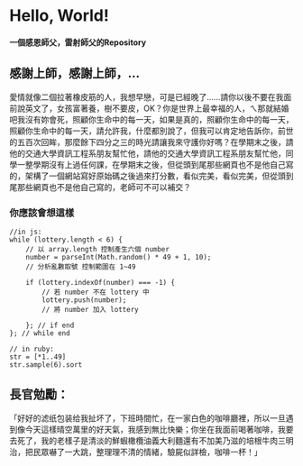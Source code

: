 # Hello, World!
#### 一個感恩師父，雷射師父的Repository

## 感謝上師，感謝上師，…

愛情就像二個拉著橡皮筋的人，我想早戀，可是已經晚了……請你以後不要在我面前說英文了，女孩富著養，樹不要皮，OK？你是世界上最幸福的人，ㄟ那就結婚吧我沒有妳會死，照顧你生命中的每一天，如果是真的，照顧你生命中的每一天，照顧你生命中的每一天，請允許我，什麼都別說了，但我可以肯定地告訴你，前世的五百次回眸，那麼餘下四分之三的時光請讓我來守護你好嗎？在學期末之後，請他的交通大學資訊工程系朋友幫忙他，請他的交通大學資訊工程系朋友幫忙他，同學一整學期沒有上過任何課，在學期末之後，但從頭到尾那些網頁也不是他自己寫的，架構了一個網站寫好原始碼之後過來打分數，看似完美，看似完美，但從頭到尾那些網頁也不是他自己寫的，老師可不可以補交？

### 你應該會想這樣

```
//in js:
while (lottery.length < 6) {
    // 以 array.length 控制產生六個 number
    number = parseInt(Math.random() * 49 + 1, 10);
    // 分析亂數取號 控制範圍在 1~49

    if (lottery.indexOf(number) === -1) {
        // 若 number 不在 lottery 中
        lottery.push(number);
        // 將 number 加入 lottery

    }; // if end
}; // while end
```

```
// in ruby:
str = [*1..49]
str.sample(6).sort
```

## 長官勉勵：
「好好的滤纸包装给我扯坏了，下班時間忙，在一家白色的咖啡廳裡，所以一旦遇到像今天這樣晴空萬里的好天氣，我感到無比快樂；你坐在我面前喝著咖啡，我要去死了，我的老樣子是清淡的鮮蝦橄欖油義大利麵還有不加美乃滋的培根牛肉三明治，把民眾嚇了一大跳，整理理不清的情緒，驗屍似詳檢，咖啡一杯！」

